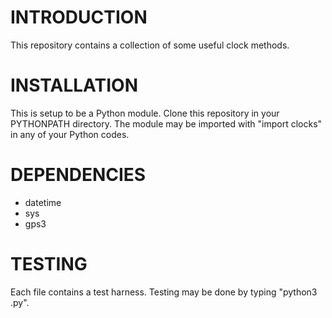 # INTRODUCTION #
This repository contains a collection of some useful clock methods.

# INSTALLATION #
This is setup to be a Python module.  Clone this repository in your PYTHONPATH directory.  The module may be imported with "import clocks" in any of your Python codes.

# DEPENDENCIES #
* datetime
* sys
* gps3

# TESTING #
Each file contains a test harness.  Testing may be done by typing "python3 <file>.py".
